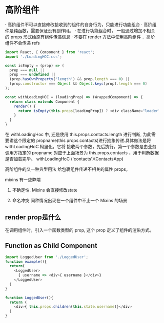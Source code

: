 # 高阶组件

· 高阶组件不可以直接修改接收到的组件的自身行为，只能进行功能组合
· 高阶组件是纯函数，需要保证没有副作用。
· 在进行功能组合时， 一般通过增加不相关的 props 形式给原有组件传递信息
· 不要在 render 方法中使用高阶组件
．高阶组件不会传递 refs

```js
import React, { Component } from 'react';
import './LoadingHOC.css';

const isEmpty = (prop) => (
  prop === null ||
  prop === undefined ||
  (prop.hasOwnProperty('length') && prop.length === 0) ||
  (prop.constructor === Object && Object.keys(prop).length === 0)
);

const withLoadingHOC = (loadingProp) => (WrappedComponent) => {
  return class extends Component {
    render() {
      return isEmpty(this.props[loadingProp]) ? <div className="loader" /> : <WrappedComponent {...this.props} />;
    }
  }
}
```

在 withLoadingHoc 中, 还是使用 this.props.contacts.length 进行判断, 为此需要讲这个限定的 propname(this.props.contacts)进行抽象传递.具体做法是将 withLoadingHoC 柯里化，它将
接收两个参数，先后执行。第一个参数是由业务调用方指定的 propname 对应于上面场景为
this.props.contacts ，用于判断数据是否加载完毕。
withLoadingHoC ('contacts')(ContactsApp)

高阶组件的又一种典型用法 给包裹组件传递不相关的属性 props。

mixins 有一些弊端

1. 不确定性. Mixins 会直接修改state

2. 命名冲突 同种情况出现在一个组件中不止一个 Mixins 的场景

## render prop是什么

在调用组件时，引入一个函数类型的 prop, 这个 prop 定义了组件的渲染方式。

## Function as Child Component

```js
import LoggedUser from './LoggedUser';
function example(){
  return(
    <LoggedUser>
      { username => <div>{ username }</div>}
    </LoggedUser>
  )
}

function LoggedUser(){
  return (
    <div>{ this.props.children(this.state.username)}</div>
  )
}

```
